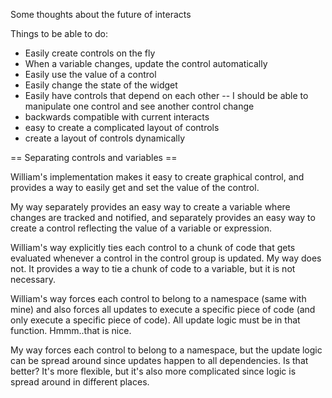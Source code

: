 Some thoughts about the future of interacts

Things to be able to do:

  * Easily create controls on the fly
  * When a variable changes, update the control automatically
  * Easily use the value of a control
  * Easily change the state of the widget
  * Easily have controls that depend on each other -- I should be able to manipulate one control and see another control change
  * backwards compatible with current interacts
  * easy to create a complicated layout of controls
  * create a layout of controls dynamically


== Separating controls and variables ==

William's implementation makes it easy to create graphical control, and provides a way to easily get and set the value of the control.

My way separately provides an easy way to create a variable where changes are tracked and notified, and separately provides an easy way to create a control reflecting the value of a variable or expression.

William's way explicitly ties each control to a chunk of code that gets evaluated whenever a control in the control group is updated.
My way does not.  It provides a way to tie a chunk of code to a variable, but it is not necessary.

William's way forces each control to belong to a namespace (same with mine) and also forces all updates to execute a specific piece of code (and only execute a specific piece of code).  All update logic must be in that function.  Hmmm..that is nice.

My way forces each control to belong to a namespace, but the update logic can be spread around since updates happen to all dependencies.  Is that better?  It's more flexible, but it's also more complicated since logic is spread around in different places.
